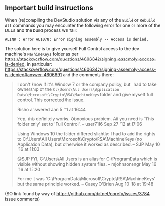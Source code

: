 
## Important build instructions

When (re)compiling the DevStudio solution via any of the `Build` or `Rebuild All` commands you may encounter the following error for one or more of the DLLs and the build process will fail:

```
ALINK : error AL1078: Error signing assembly -- Access is denied.
```

The solution here is to give yourself Full Control access to the dev machine's `NachineKeys` folder as per https://stackoverflow.com/questions/4606342/signing-assembly-access-is-denied, in particular: https://stackoverflow.com/questions/4606342/signing-assembly-access-is-denied#answer-4606691 and the comments there:

> I don't know if it's Window 7 or the company policy, but I had to take ownership of the `C:\Users\All Users\Application Data\Microsoft\Crypto\RSA\MachineKeys` folder and give myself full control. This corrected the issue.
> 
> Risho answered Jan 5 '11 at 16:44
>
> Yep, this definitely works. Obnoxious problem. All you need is 'This folder only' set to 'Full Control'. – user7116 Sep 27 '12 at 17:06
> 
> Using Windows 10 the folder differed slightly: I had to add the rights to C:\Users\All Users\Microsoft\Crypto\RSA\MachineKeys (no Application Data), but otherwise it worked as described. – SJP May 10 '16 at 11:03
> 
> @SJP FYI, C:\Users\All Users is an alias for C:\ProgramData which is visible without showing hidden system files. – mjohnsonengr May 16 '16 at 15:20 
> 
> For me it was 'C:\ProgramData\Microsoft\Crypto\RSA\MachineKeys' but the same principle worked. – Casey O'Brien Aug 10 '18 at 19:48
> 
(SO link found by way of https://github.com/dotnet/corefx/issues/3784 issue comments)
